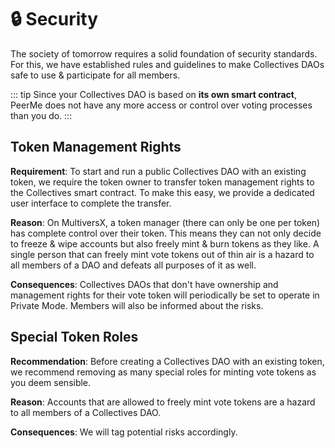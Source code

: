 # 🔒 Security

The society of tomorrow requires a solid foundation of security standards. For this, we have established rules and guidelines to make Collectives DAOs safe to use & participate for all members.

::: tip
Since your Collectives DAO is based on **its own smart contract**, PeerMe does not have any more access or control over voting processes than you do.
:::

## Token Management Rights

**Requirement**: To start and run a public Collectives DAO with an existing token, we require the token owner to transfer token management rights to the Collectives smart contract. To make this easy, we provide a dedicated user interface to complete the transfer.

**Reason**: On MultiversX, a token manager (there can only be one per token) has complete control over their token. This means they can not only decide to freeze & wipe accounts but also freely mint & burn tokens as they like. A single person that can freely mint vote tokens out of thin air is a hazard to all members of a DAO and defeats all purposes of it as well.

**Consequences**: Collectives DAOs that don't have ownership and management rights for their vote token will periodically be set to operate in Private Mode. Members will also be informed about the risks.

## Special Token Roles

**Recommendation**: Before creating a Collectives DAO with an existing token, we recommend removing as many special roles for minting vote tokens as you deem sensible.

**Reason**: Accounts that are allowed to freely mint vote tokens are a hazard to all members of a Collectives DAO.

**Consequences**: We will tag potential risks accordingly.
